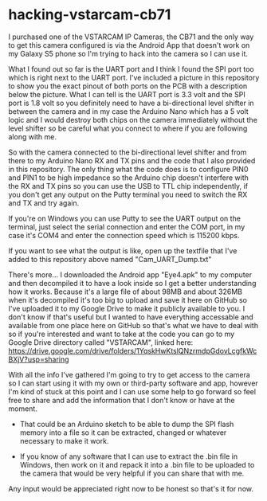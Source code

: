 # hacking-vstarcam-cb71
I purchased one of the VSTARCAM IP Cameras, the CB71 and the only way to get this camera configured is via the Android App that doesn't work on my Galaxy S5 phone so I'm trying to hack into the camera so I can use it.

What I found out so far is the UART port and I think I found the SPI port too which is right next to the UART port.
I've included a picture in this repository to show you the exact pinout of both ports on the PCB with a description below the picture.
What I can tell is the UART port is 3.3 volt and the SPI port is 1.8 volt so you definitely need to have a bi-directional level shifter in between
the camera and in my case the Arduino Nano which has a 5 volt logic and I would destroy both chips on the camera immediately without the level shifter
so be careful what you connect to where if you are following along with me.

So with the camera connected to the bi-directional level shifter and from there to my Arduino Nano RX and TX pins and the code that I also provided
in this repository.
The only thing what the code does is to configure PIN0 and PIN1 to be high impedance so the Arduino chip doesn't interfere with the RX and TX pins
so you can use the USB to TTL chip independently, if you don't get any output on the Putty terminal you need to switch the RX and TX and try again.

If you're on Windows you can use Putty to see the UART output on the terminal, just select the serial connection and enter the COM port, in my case it's COM4
and enter the connection speed which is 115200 kbps.

If you want to see what the output is like, open up the textfile that I've added to this repository above named "Cam_UART_Dump.txt"

There's more...
I downloaded the Android app "Eye4.apk" to my computer and then decompiled it to have a look inside so I get a better understanding how it works.
Because it's a large file of about 98MB and about 326MB when it's decompiled it's too big to upload and save it here on GitHub so I've uploaded it to my Google Drive to make it publicly available to you.
I don't know if that's useful but I wanted to have everything accessable and available from one place here on GitHub so that's what we have to deal with so if you're interested and want to take at the code you can go to my Google Drive directory called "VSTARCAM", linked here: https://drive.google.com/drive/folders/1YqskHwKtslQNzrmdpGdovLcgfkWcBXjV?usp=sharing

With all the info I've gathered I'm going to try to get access to the camera so I can start using it with my own or third-party software and app, however I'm kind of stuck at this point and I can use some help to go forward so feel free to share and add the information that I don't know or have at the moment.

  - That could be an Arduino sketch to be able to dump the SPI flash memory into a file so it can be extracted, changed or whatever necessary to make it work.

  - If you know of any software that I can use to extract the .bin file in Windows, then work on it and repack it into a .bin file to be uploaded to the camera that would be very     helpful if you can share that with me.

Any input would be appreciated right now to be honest so that's it for now.
